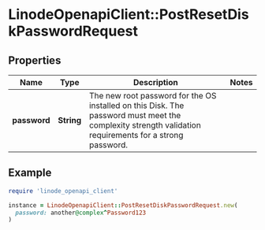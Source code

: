 # LinodeOpenapiClient::PostResetDiskPasswordRequest

## Properties

| Name | Type | Description | Notes |
| ---- | ---- | ----------- | ----- |
| **password** | **String** | The new root password for the OS installed on this Disk. The password must meet the complexity strength validation requirements for a strong password. |  |

## Example

```ruby
require 'linode_openapi_client'

instance = LinodeOpenapiClient::PostResetDiskPasswordRequest.new(
  password: another@complex^Password123
)
```

